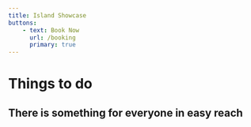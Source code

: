 ```yaml
---
title: Island Showcase
buttons:
    - text: Book Now
      url: /booking
      primary: true
---
```


# Things to do
## There is something for everyone in easy reach
